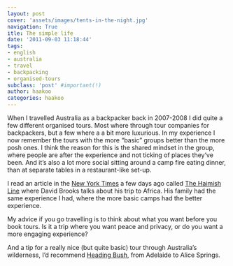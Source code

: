 ```yaml
---
layout: post
cover: 'assets/images/tents-in-the-night.jpg'
navigation: True
itle: The simple life
date: '2011-09-03 11:18:44'
tags:
- english
- australia
- travel
- backpacking
- organised-tours
subclass: 'post' #important(!)
author: haakoo
categories: haakoo
---
```



When I travelled Australia as a backpacker back in 2007-2008 I did quite a few different organised tours. Most where through tour companies for backpackers, but a few where a a bit more luxurious. In my experience I now remember the tours with the more “basic” groups better than the more posh ones. I think the reason for this is the shared mindset in the group, where people are after the experience and not ticking of places they’ve been. And it’s also a lot more social sitting around a camp fire eating dinner, than at separate tables in a restaurant-like set-up.

I read an article in the [New York Times](http://www.nytimes.com/) a few days ago called [The Haimish Line](http://www.nytimes.com/2011/08/30/opinion/brooks-the-haimish-line.html) where David Brooks talks about his trip to Africa. His family had the same experience I had, where the more basic camps had the better experience.

My advice if you go travelling is to think about what you want before you book tours. Is it a trip where you want peace and privacy, or do you want a more engaging experience?

And a tip for a really nice (but quite basic) tour through Australia’s wilderness, I’d recommend [Heading Bush](http://www.headingbush.com/), from Adelaide to Alice Springs.
